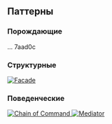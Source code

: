 ## Паттерны

### Порождающие
... 7aad0c

### Структурные

<div>
    <a href="https://github.com/R1ON/patterns/blob/main/src/structural/Facade.ts" target="_blank">
     <img src="https://img.shields.io/badge/Facade-d9901a" alt="Facade"/>
    </a>
</div>

### Поведенческие

<div>
    <a href="https://github.com/R1ON/patterns/blob/main/src/behavioral/ChainOfCommand.ts" target="_blank">
     <img src="https://img.shields.io/badge/Chain%20of%20Command-de3d37" alt="Chain of Command"/>
    </a>
    <a href="https://github.com/R1ON/patterns/blob/main/src/behavioral/Mediator.ts" target="_blank">
     <img src="https://img.shields.io/badge/Mediator-de3d37" alt="Mediator"/>
    </a>
</div>
